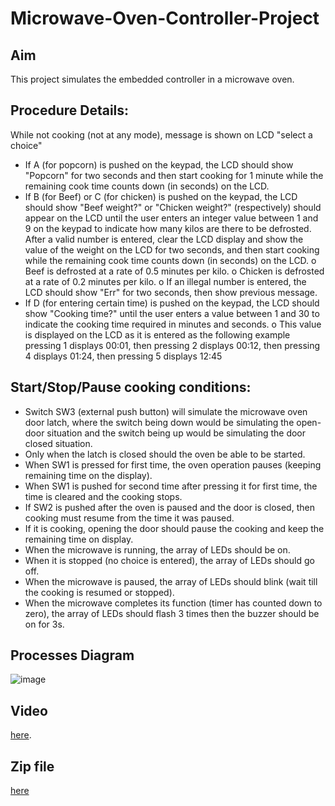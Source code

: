 # Microwave-Oven-Controller-Project
## Aim
This project simulates the embedded controller in a microwave oven.
## Procedure Details:
 While not cooking (not at any mode), message is shown on LCD "select a choice" 
- If A (for popcorn) is pushed on the keypad, the LCD should show "Popcorn" for two seconds  and then start cooking for 1 minute while the remaining cook time counts down (in seconds) on the LCD.
- If B (for Beef) or C (for chicken) is pushed on the keypad, the LCD should show "Beef weight?" or "Chicken weight?" (respectively) should appear on the LCD until the user enters an integer value between 1 and 9 on the keypad to indicate how many kilos are there to be defrosted. After a valid number is entered, clear the LCD display and show the value of the weight on the LCD for two seconds, and then start cooking while the remaining cook time counts down (in seconds) on the LCD. 
	o Beef is defrosted at a rate of 0.5 minutes per kilo. 
	o Chicken is defrosted at a rate of 0.2 minutes per kilo. 
	o If an illegal number is entered, the LCD should show "Err" for two seconds, then show previous message. 
- If D (for entering certain time) is pushed on the keypad, the LCD should show "Cooking time?" until  the user enters a value between 1 and 30 to indicate the cooking time required in minutes and seconds.
 	o This value is displayed on the LCD as it is entered as the following example
	pressing 1 displays 00:01, then pressing 2 displays 00:12, then pressing 4 displays 01:24, then pressing 5 	displays 12:45
## Start/Stop/Pause cooking conditions:
- Switch SW3 (external push button) will simulate the microwave oven door latch, where the switch being down would be simulating the open-door situation and the switch being up would be simulating the door closed situation. 
- Only when the latch is closed should the oven be able to be started. 
- When SW1 is pressed for first time, the oven operation pauses (keeping remaining time on the display). 
- When SW1 is pushed for second time after pressing it for first time, the time is cleared and the cooking stops. 
- If SW2 is pushed after the oven is paused and the door is closed, then cooking must resume from the time it was paused. 
- If it is cooking, opening the door should pause the cooking and keep the remaining time on display. 
- When the microwave is running, the array of LEDs should be on. 
- When it is stopped (no choice is entered), the array of LEDs should go off. 
- When the microwave is paused, the array of LEDs should blink (wait till the cooking is resumed or stopped).
- When the microwave completes its function (timer has counted down to zero), the array of LEDs should flash 3 times then the buzzer should be on for 3s.    
## Processes Diagram
![image](https://user-images.githubusercontent.com/104006521/182040678-89dc50d8-6313-47e6-8c23-d0f9eada21fa.png)
## Video 
[here](https://drive.google.com/file/d/165fxDsdFtR-j1i4xtWscL7fSBZ0QnHCk/view?usp=sharing).
## Zip file 
[here](https://drive.google.com/file/d/1bfjGtWWhnZwjm8Fo_iLXPLFL-NPzA8Mk/view?usp=sharing)

